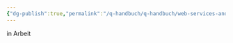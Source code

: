 ```yaml
---
{"dg-publish":true,"permalink":"/q-handbuch/q-handbuch/web-services-and-technik/raeume/r116/"}
---
```


in Arbeit